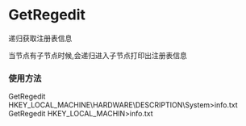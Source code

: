 # GetRegedit
递归获取注册表信息

当节点有子节点时候,会递归进入子节点打印出注册表信息

### 使用方法

 GetRegedit HKEY_LOCAL_MACHINE\HARDWARE\DESCRIPTION\System>info.txt
 GetRegedit HKEY_LOCAL_MACHIN>info.txt
